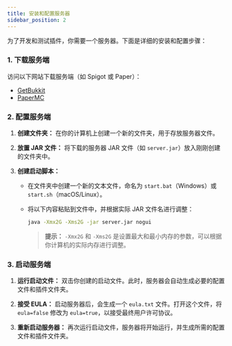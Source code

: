 ```yaml
---
title: 安装和配置服务器
sidebar_position: 2
---
```


为了开发和测试插件，你需要一个服务器。下面是详细的安装和配置步骤：

### 1. 下载服务端

访问以下网站下载服务端（如 Spigot 或 Paper）：

- [GetBukkit](https://getbukkit.org/)
- [PaperMC](https://papermc.io/downloads/paper)

### 2. 配置服务端

1. **创建文件夹：** 在你的计算机上创建一个新的文件夹，用于存放服务器文件。

2. **放置 JAR 文件：** 将下载的服务器 JAR 文件（如 `server.jar`）放入刚刚创建的文件夹中。

3. **创建启动脚本：**

   - 在文件夹中创建一个新的文本文件，命名为 `start.bat`（Windows）或 `start.sh`（macOS/Linux）。
   - 将以下内容粘贴到文件中，并根据实际 JAR 文件名进行调整：

     ```bash
     java -Xmx2G -Xms2G -jar server.jar nogui
     ```

     > **提示：** `-Xmx2G` 和 `-Xms2G` 是设置最大和最小内存的参数，可以根据你计算机的实际内存进行调整。

### 3. 启动服务端

1. **运行启动文件：** 双击你创建的启动文件。此时，服务器会自动生成必要的配置文件和插件文件夹。

2. **接受 EULA：** 启动服务器后，会生成一个 `eula.txt` 文件。打开这个文件，将 `eula=false` 修改为 `eula=true`，以接受最终用户许可协议。

3. **重新启动服务器：** 再次运行启动文件，服务器将开始运行，并生成所需的配置文件和插件文件夹。
